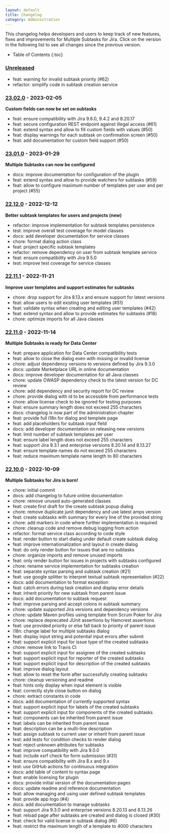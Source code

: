 ```yaml
---
layout: default
title: Changelog
category: Administration
---
```


This changelog helps developers and users to keep track of new features, fixes and improvements for Multiple Subtasks for Jira.
Click on the version in the following list to see all changes since the previous version.

* Table of Contents
{:toc}

### [Unreleased]

* feat: warning for invalid subtask priority (#62)
* refactor: simplify code in subtask creation service

### [23.02.0] - 2023-02-05

**Custom fields can now be set on subtasks**

* feat: ensure compatibility with Jira 9.6.0, 9.4.2 and 8.20.17
* feat: secure configuration REST endpoint against illegal access (#61)
* feat: extend syntax and allow to fill custom fields with values (#50)
* feat: display warnings for each subtask on confirmation screen (#50)
* feat: add documentation for custom field support (#50)

### [23.01.0] - 2023-01-29

**Multiple Subtasks can now be configured**

* docs: improve documentation for configuration of the plugin
* feat: extend syntax and allow to provide watchers for subtasks (#59)
* feat: allow to configure maximum number of templates per user and per project (#55)

### [22.12.0] - 2022-12-12

**Better subtask templates for users and projects (new)**

* refactor: improve implementation for subtask templates persistence
* test: improve overall test coverage for model classes
* docs: add developer documentation for service classes
* chore: format dialog action class
* feat: project specific subtask templates
* refactor: remove dependency on user from subtask template service
* feat: ensure compatibility with Jira 9.5.0
* test: improve test coverage for service classes

### [22.11.1] - 2022-11-21

**Improve user templates and support estimates for subtasks**

* chore: drop support for Jira 8.13.x and ensure support for latest versions
* feat: allow users to edit existing user templates (#51)
* feat: validate syntax when creating and editing user templates (#42)
* feat: extend syntax and allow to provide estimates for subtasks (#18)
* chore: optimize imports for all Java classes

### [22.11.0] - 2022-11-14

**Multiple Subtasks is ready for Data Center**

* feat: prepare application for Data Center compatibility tests
* feat: allow to close the dialog even with missing or invalid license
* chore: adjust dependency versions to versions defined by Jira 9.3.0
* docs: update Marketplace URL in online documentation
* docs: improve developer documentation for all Java classes
* chore: update OWASP dependency check to the latest version for DC review
* chore: add dependency and security report for DC review
* chore: provide dialog with id to be accessible from performance tests
* chore: allow license check to be ignored for testing purposes
* feat: ensure summary length does not exceed 255 characters
* docs: changelog is now part of the administration chapter
* feat: provide full i18n for dialog and template page
* feat: add placeholders for subtask input field
* docs: add developer documentation on releasing new versions
* feat: limit number of subtask templates per user
* feat: ensure label length does not exceed 255 characters
* feat: support Jira 9.3.1 and enterprise versions 8.20.14 and 8.13.27
* feat: ensure template names do not exceed 255 characters
* feat: reduce maximum template name length to 80 characters

### [22.10.0] - 2022-10-09

**Multiple Subtasks for Jira is born!**

* chore: initial commit
* docs: add changelog to future online documentation
* chore: remove unused auto-generated classes
* feat: create first draft for the create subtask popup dialog
* chore: remove duplicate junit dependency and use latest amps version
* feat: create subtasks with summary for every line of the provided string
* chore: add markers in code where further implementation is required
* chore: cleanup code and remove debug logging from action
* refactor: format service class according to code style
* feat: render button to start dialog under default create subtask dialog
* feat: improve internationalization and layout in create dialog
* feat: do only render button for issues that are no subtasks
* chore: organize imports and remove unused imports
* feat: only render button for issues in projects with subtasks configured
* chore: rename service implementation for subtasks creation
* feat: separate syntax parsing and subtask creation (#21)
* feat: use google splitter to interpret textual subtask representation (#22)
* docs: add documentation to format exception
* feat: catch errors during task creation and display error details
* feat: inherit priority for new subtask from parent issue
* docs: add documentation to subtask request
* feat: improve parsing and accept colons in subtask summary
* chore: update supported Jira versions and dependency versions
* chore: update Maven profiles using template from Scrum Poker for Jira
* chore: replace deprecated JUnit assertions by Hamcrest assertions
* feat: use provided priority or else fall back to priority of parent issue
* i18n: change label for multiple subtasks dialog
* feat: display input string and potential input errors after submit
* feat: support explicit input for issue type of the created subtasks
* chore: remove link to Travis CI
* feat: support explicit input for assignee of the created subtasks
* feat: support explicit input for reporter of the created subtasks
* feat: support explicit input for description of the created subtasks
* feat: improve dialog layout
* feat: allow to reset the form after successfully creating subtasks
* chore: cleanup versioning and readme
* feat: hints only display when input element is visible
* feat: correctly style close button on dialog
* chore: extract constants in code
* docs: add documentation of currently supported syntax
* feat: support explicit input for labels of the created subtasks
* feat: support explicit input for components of the created subtasks
* feat: components can be inherited from parent issue
* feat: labels can be inherited from parent issue
* feat: description can be a multi-line description
* feat: assign subtask to current user or inherit from parent issue
* test: add tests for condition checks to render dialog
* feat: reject unknown attributes for subtasks
* feat: improve compatibility with Jira 9.0.0
* feat: include xsrf check for form submission (#31)
* feat: ensure compatibility with Jira 8.x and 9.x
* test: use GitHub actions for continuous integration
* docs: add table of content to syntax page
* feat: enable licensing for plugin
* docs: provide initial version of the documentation pages
* docs: update readme and reference documentation
* feat: allow managing and using user defined subtask templates
* feat: provide app logo (#4)
* docs: add documentation to manage subtasks
* feat: support Jira 9.3.0 and enterprise versions 8.20.13 and 8.13.26
* feat: reload page after subtasks are created and dialog is closed (#30)
* feat: check for valid license in subtask dialog (#6)
* feat: restrict the maximum length of a template to 4000 characters

[Unreleased]: https://github.com/codescape/jira-multiple-subtasks/compare/23.02.0...HEAD
[23.02.0]: https://github.com/codescape/jira-multiple-subtasks/compare/23.01.0...23.02.0
[23.01.0]: https://github.com/codescape/jira-multiple-subtasks/compare/22.12.0...23.01.0
[22.12.0]: https://github.com/codescape/jira-multiple-subtasks/compare/22.11.1...22.12.0
[22.11.1]: https://github.com/codescape/jira-multiple-subtasks/compare/22.11.0...22.11.1
[22.11.0]: https://github.com/codescape/jira-multiple-subtasks/compare/22.10.0...22.11.0
[22.10.0]: https://github.com/codescape/jira-multiple-subtasks/tree/22.10.0
